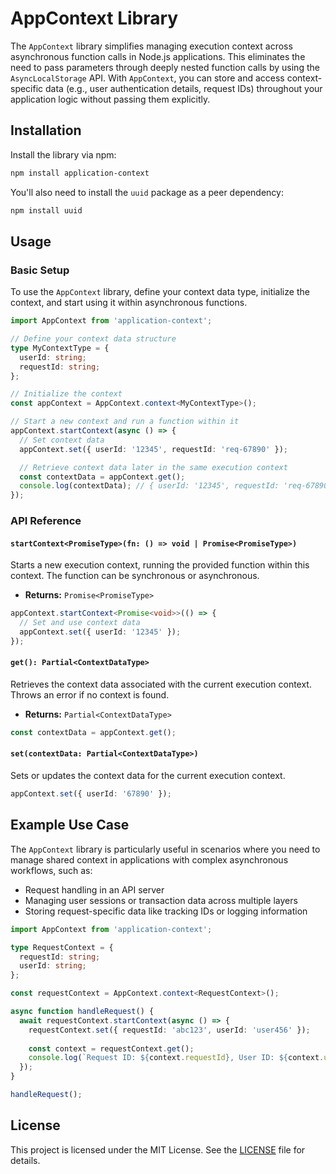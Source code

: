 
# AppContext Library

The `AppContext` library simplifies managing execution context across asynchronous function calls in Node.js applications. This eliminates the need to pass parameters through deeply nested function calls by using the `AsyncLocalStorage` API. With `AppContext`, you can store and access context-specific data (e.g., user authentication details, request IDs) throughout your application logic without passing them explicitly.

## Installation

Install the library via npm:

```bash
npm install application-context
```

You'll also need to install the `uuid` package as a peer dependency:

```bash
npm install uuid
```

## Usage

### Basic Setup

To use the `AppContext` library, define your context data type, initialize the context, and start using it within asynchronous functions.

```typescript
import AppContext from 'application-context';

// Define your context data structure
type MyContextType = {
  userId: string;
  requestId: string;
};

// Initialize the context
const appContext = AppContext.context<MyContextType>();

// Start a new context and run a function within it
appContext.startContext(async () => {
  // Set context data
  appContext.set({ userId: '12345', requestId: 'req-67890' });

  // Retrieve context data later in the same execution context
  const contextData = appContext.get();
  console.log(contextData); // { userId: '12345', requestId: 'req-67890' }
});
```

### API Reference

#### `startContext<PromiseType>(fn: () => void | Promise<PromiseType>)`

Starts a new execution context, running the provided function within this context. The function can be synchronous or asynchronous.

- **Returns:** `Promise<PromiseType>`

```typescript
appContext.startContext<Promise<void>>(() => {
  // Set and use context data
  appContext.set({ userId: '12345' });
});
```

#### `get(): Partial<ContextDataType>`

Retrieves the context data associated with the current execution context. Throws an error if no context is found.

- **Returns:** `Partial<ContextDataType>`

```typescript
const contextData = appContext.get();
```

#### `set(contextData: Partial<ContextDataType>)`

Sets or updates the context data for the current execution context.

```typescript
appContext.set({ userId: '67890' });
```

## Example Use Case

The `AppContext` library is particularly useful in scenarios where you need to manage shared context in applications with complex asynchronous workflows, such as:

- Request handling in an API server
- Managing user sessions or transaction data across multiple layers
- Storing request-specific data like tracking IDs or logging information

```typescript
import AppContext from 'application-context';

type RequestContext = {
  requestId: string;
  userId: string;
};

const requestContext = AppContext.context<RequestContext>();

async function handleRequest() {
  await requestContext.startContext(async () => {
    requestContext.set({ requestId: 'abc123', userId: 'user456' });
    
    const context = requestContext.get();
    console.log(`Request ID: ${context.requestId}, User ID: ${context.userId}`);
  });
}

handleRequest();
```

## License

This project is licensed under the MIT License. See the [LICENSE](LICENSE) file for details.
